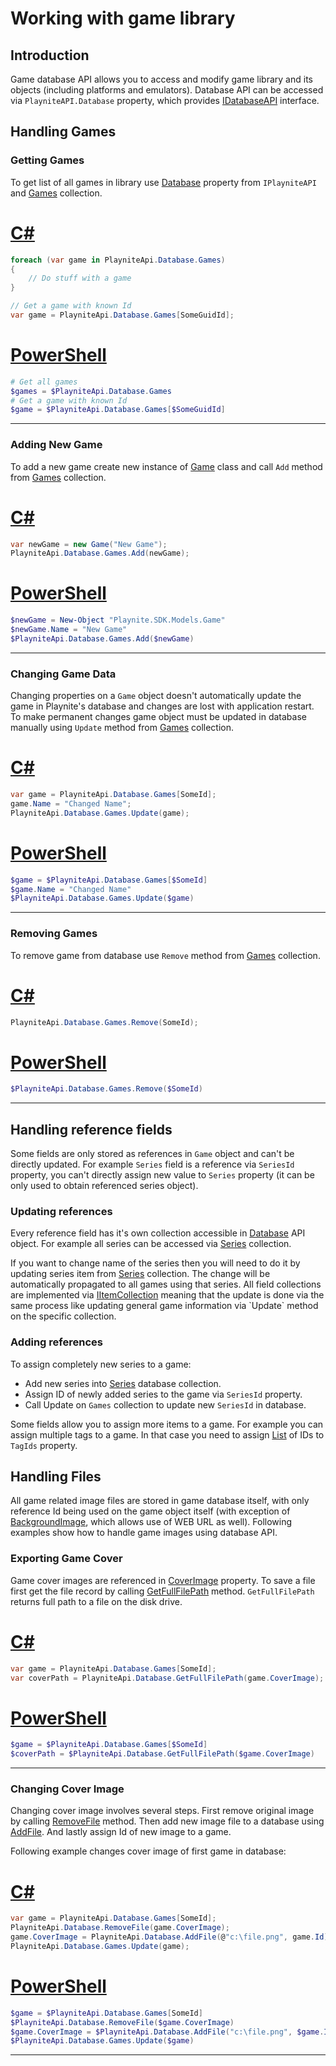 Working with game library
=====================

Introduction
---------------------
Game database API allows you to access and modify game library and its objects (including platforms and emulators). Database API can be accessed via `PlayniteAPI.Database` property, which provides [IDatabaseAPI](xref:Playnite.SDK.IGameDatabaseAPI) interface.

Handling Games
---------------------

### Getting Games

To get list of all games in library use [Database](xref:Playnite.SDK.IPlayniteAPI.Database) property from `IPlayniteAPI` and [Games](xref:Playnite.SDK.IGameDatabase.Games) collection.

# [C#](#tab/csharp)
```csharp
foreach (var game in PlayniteApi.Database.Games)
{
    // Do stuff with a game
}

// Get a game with known Id
var game = PlayniteApi.Database.Games[SomeGuidId];
```

# [PowerShell](#tab/tabpowershell)
```powershell
# Get all games
$games = $PlayniteApi.Database.Games
# Get a game with known Id
$game = $PlayniteApi.Database.Games[$SomeGuidId]
```
***

### Adding New Game

To add a new game create new instance of [Game](xref:Playnite.SDK.Models.Game) class and call `Add` method from [Games](xref:Playnite.SDK.IGameDatabase.Games) collection.

# [C#](#tab/csharp)
```csharp
var newGame = new Game("New Game");
PlayniteApi.Database.Games.Add(newGame);
```

# [PowerShell](#tab/tabpowershell)
```powershell
$newGame = New-Object "Playnite.SDK.Models.Game"
$newGame.Name = "New Game"
$PlayniteApi.Database.Games.Add($newGame)
```
***

### Changing Game Data

Changing properties on a `Game` object doesn't automatically update the game in Playnite's database and changes are lost with application restart. To make permanent changes game object must be updated in database manually using `Update` method from [Games](xref:Playnite.SDK.IGameDatabase.Games) collection.

# [C#](#tab/csharp)
```csharp
var game = PlayniteApi.Database.Games[SomeId];
game.Name = "Changed Name";
PlayniteApi.Database.Games.Update(game);
```

# [PowerShell](#tab/tabpowershell)
```powershell
$game = $PlayniteApi.Database.Games[$SomeId]
$game.Name = "Changed Name"
$PlayniteApi.Database.Games.Update($game)
```
***

### Removing Games

To remove game from database use `Remove` method from [Games](xref:Playnite.SDK.IGameDatabase.Games) collection.

# [C#](#tab/csharp)
```csharp
PlayniteApi.Database.Games.Remove(SomeId);
```

# [PowerShell](#tab/tabpowershell)
```powershell
$PlayniteApi.Database.Games.Remove($SomeId)
```
***

Handling reference fields
---------------------

Some fields are only stored as references in `Game` object and can't be directly updated. For example `Series` field is a reference via `SeriesId` property, you can't directly assign new value to `Series` property (it can be only used to obtain referenced series object).

### Updating references

Every reference field has it's own collection accessible in [Database](xref:Playnite.SDK.IPlayniteAPI.Database) API object. For example all series can be accessed via [Series](xref:Playnite.SDK.IGameDatabase.Series) collection.

If you want to change name of the series then you will need to do it by updating series item from [Series](xref:Playnite.SDK.IGameDatabase.Series) collection. The change will be automatically propagated to all games using that series. All field collections are implemented via [IItemCollection](xref:Playnite.SDK.IItemCollection`1) meaning that the update is done via the same process like updating general game information via `Update` method on the specific collection.

### Adding references

To assign completely new series to a game:

- Add new series into [Series](xref:Playnite.SDK.IGameDatabase.Series) database collection.
- Assign ID of newly added series to the game via `SeriesId` property.
- Call Update on `Games` collection to update new `SeriesId` in database.

Some fields allow you to assign more items to a game. For example you can assign multiple tags to a game. In that case you need to assign [List](https://docs.microsoft.com/en-us/dotnet/api/system.collections.generic.list-1) of IDs to `TagIds` property.

Handling Files
---------------------

All game related image files are stored in game database itself, with only reference Id being used on the game object itself (with exception of [BackgroundImage](xref:Playnite.SDK.Models.Game.BackgroundImage), which allows use of WEB URL as well). Following examples show how to handle game images using database API.

### Exporting Game Cover

Game cover images are referenced in [CoverImage](xref:Playnite.SDK.Models.Game.CoverImage) property. To save a file first get the file record by calling [GetFullFilePath](xref:Playnite.SDK.IGameDatabaseAPI.GetFullFilePath(System.String)) method. `GetFullFilePath` returns full path to a file on the disk drive.

# [C#](#tab/csharp)
```csharp
var game = PlayniteApi.Database.Games[SomeId];
var coverPath = PlayniteApi.Database.GetFullFilePath(game.CoverImage);
```

# [PowerShell](#tab/tabpowershell)
```powershell
$game = $PlayniteApi.Database.Games[$SomeId]
$coverPath = $PlayniteApi.Database.GetFullFilePath($game.CoverImage)
```
***

### Changing Cover Image

Changing cover image involves several steps. First remove original image by calling [RemoveFile](xref:Playnite.SDK.IGameDatabaseAPI.RemoveFile(System.String)) method. Then add new image file to a database using [AddFile](xref:Playnite.SDK.IGameDatabaseAPI.AddFile(System.String,System.Guid)). And lastly assign Id of new image to a game.

Following example changes cover image of first game in database:

# [C#](#tab/csharp)
```csharp
var game = PlayniteApi.Database.Games[SomeId];
PlayniteApi.Database.RemoveFile(game.CoverImage);
game.CoverImage = PlayniteApi.Database.AddFile(@"c:\file.png", game.Id);
PlayniteApi.Database.Games.Update(game);
```

# [PowerShell](#tab/tabpowershell)
```powershell
$game = $PlayniteApi.Database.Games[SomeId]
$PlayniteApi.Database.RemoveFile($game.CoverImage)
$game.CoverImage = $PlayniteApi.Database.AddFile("c:\file.png", $game.Id)
$PlayniteApi.Database.Games.Update($game)
```
***